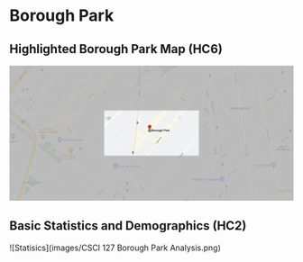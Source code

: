 # Borough Park

## Highlighted Borough Park Map (HC6)

![Highlighted Map](images/highlighted_boroughpark_map.png)


## Basic Statistics and Demographics (HC2)

![Statisics](images/CSCI 127 Borough Park Analysis.png)










